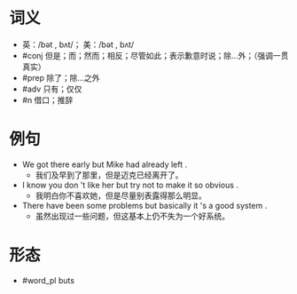 # 词义
- 英：/bət , bʌt/； 美：/bət , bʌt/
- #conj 但是；而；然而；相反；尽管如此；表示歉意时说；除…外；（强调一贯真实）
- #prep 除了；除…之外
- #adv 只有；仅仅
- #n 借口；推辞
# 例句
- We got there early but Mike had already left .
	- 我们及早到了那里，但是迈克已经离开了。
- I know you don 't like her but try not to make it so obvious .
	- 我明白你不喜欢她，但是尽量别表露得那么明显。
- There have been some problems but basically it 's a good system .
	- 虽然出现过一些问题，但这基本上仍不失为一个好系统。
# 形态
- #word_pl buts
